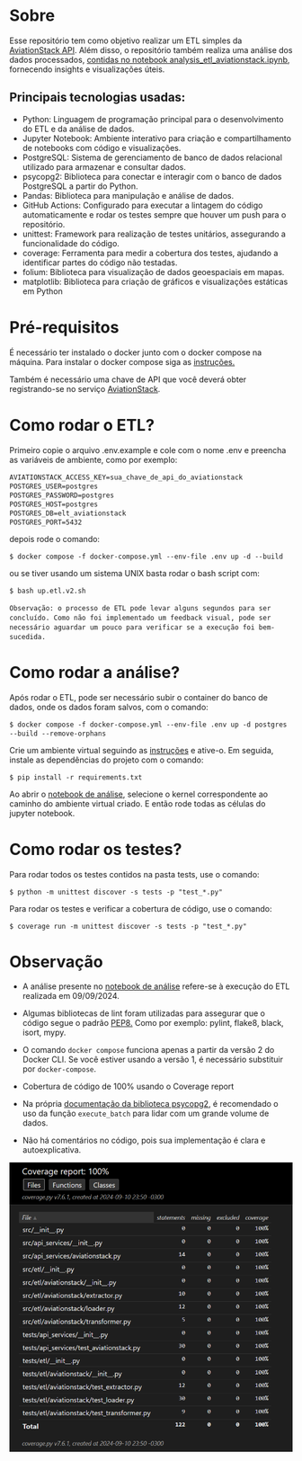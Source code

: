 # Sobre

Esse repositório tem como objetivo realizar um ETL simples da [AviationStack API](https://aviationstack.com/). Além disso, o repositório também realiza uma análise dos dados processados, [contidas no notebook analysis_etl_aviationstack.ipynb](./notebooks/analysis_etl_aviationstack.ipynb), fornecendo insights e visualizações úteis.

## Principais tecnologias usadas:

- Python: Linguagem de programação principal para o desenvolvimento do ETL e da análise de dados.
- Jupyter Notebook: Ambiente interativo para criação e compartilhamento de notebooks com código e visualizações.
- PostgreSQL: Sistema de gerenciamento de banco de dados relacional utilizado para armazenar e consultar dados.
- psycopg2: Biblioteca para conectar e interagir com o banco de dados PostgreSQL a partir do Python.
- Pandas: Biblioteca para manipulação e análise de dados.
- GitHub Actions: Configurado para executar a lintagem do código automaticamente e rodar os testes sempre que houver um push para o repositório.
- unittest: Framework para realização de testes unitários, assegurando a funcionalidade do código.
- coverage: Ferramenta para medir a cobertura dos testes, ajudando a identificar partes do código não testadas.
- folium: Biblioteca para visualização de dados geoespaciais em mapas.
- matplotlib: Biblioteca para criação de gráficos e visualizações estáticas em Python

# Pré-requisitos

É necessário ter instalado o docker junto com o docker compose na máquina. Para instalar o docker compose siga as [instruções.](https://docs.docker.com/compose/install/)

Também é necessário uma chave de API que você deverá obter registrando-se no serviço [AviationStack](https://aviationstack.com/documentation).

# Como rodar o ETL?

Primeiro copie o arquivo .env.example e cole com o nome .env e preencha as variáveis de ambiente, como por exemplo: 

```
AVIATIONSTACK_ACCESS_KEY=sua_chave_de_api_do_aviationstack
POSTGRES_USER=postgres
POSTGRES_PASSWORD=postgres
POSTGRES_HOST=postgres
POSTGRES_DB=elt_aviationstack
POSTGRES_PORT=5432
```

depois rode o comando:

```
$ docker compose -f docker-compose.yml --env-file .env up -d --build
```

ou se tiver usando um sistema UNIX basta rodar o bash script com:

```
$ bash up.etl.v2.sh
```

`Observação: o processo de ETL pode levar alguns segundos para ser concluído. Como não foi implementado um feedback visual, pode ser necessário aguardar um pouco para verificar se a execução foi bem-sucedida.`

# Como rodar a análise?

Após rodar o ETL, pode ser necessário subir o container do banco de dados, onde os dados foram salvos, com o comando:

```
$ docker compose -f docker-compose.yml --env-file .env up -d postgres --build --remove-orphans
```

Crie um ambiente virtual seguindo as [instruções](https://docs.python.org/3/library/venv.html) e ative-o. Em seguida, instale as dependências do projeto com o comando:

```
$ pip install -r requirements.txt
```

Ao abrir o [notebook de análise](./notebooks/analysis_etl_aviationstack.ipynb), selecione o kernel correspondente ao caminho do ambiente virtual criado. E então rode todas as células do jupyter notebook.

# Como rodar os testes?

Para rodar todos os testes contidos na pasta tests, use o comando:

```
$ python -m unittest discover -s tests -p "test_*.py"
```

Para rodar os testes e verificar a cobertura de código, use o comando:

```
$ coverage run -m unittest discover -s tests -p "test_*.py"
```

# Observação

- A análise presente no [notebook de análise](./notebooks/analysis_etl_aviationstack.ipynb) refere-se à execução do ETL realizada em 09/09/2024.

- Algumas bibliotecas de lint foram utilizadas para assegurar que o código segue o padrão [PEP8.](https://peps.python.org/pep-0008/)
Como por exemplo: pylint, flake8, black, isort, mypy.

- O comando `docker compose` funciona apenas a partir da versão 2 do Docker CLI. Se você estiver usando a versão 1, é necessário substituir por `docker-compose`.

- Cobertura de código de 100% usando o Coverage report

- Na própria [documentação da biblioteca psycopg2](https://www.psycopg.org/docs/extras.html), é recomendado o uso da função `execute_batch` para lidar com um grande volume de dados.

- Não há comentários no código, pois sua implementação é clara e autoexplicativa.

![Coverage report](image.png)